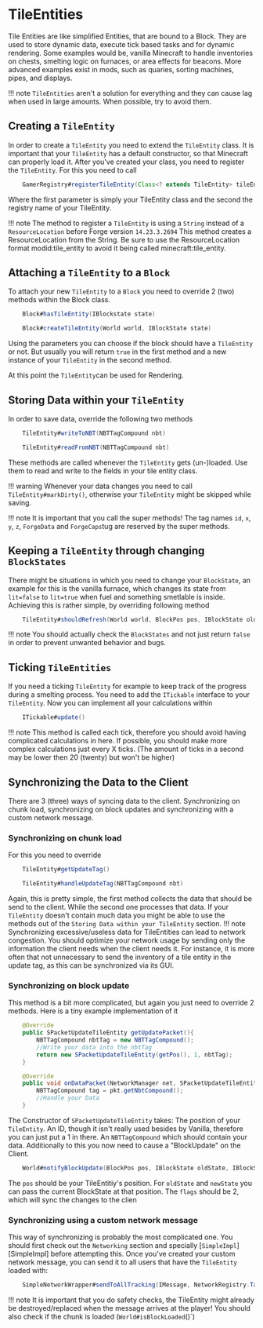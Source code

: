 # TileEntities

Tile Entities are like simplified Entities, that are bound to a Block.
They are used to store dynamic data, execute tick based tasks and for dynamic rendering.
Some examples would be, vanilla Minecraft to handle inventories on chests, smelting logic on furnaces, or area effects for beacons. 
More advanced examples exist in mods, such as quaries, sorting machines, pipes, and displays.

!!! note
    `TileEntities` aren't a solution for everything and they can cause lag when used in large amounts.
    When possible, try to avoid them.

## Creating a `TileEntity`
In order to create a `TileEntity` you need to extend the `TileEntity` class.
It is important that your `TileEntity` has a default constructor, so that Minecraft can properly load it.
After you've created your class, you need to register the `TileEntity`. For this you need to call 
```JAVA
    GamerRegistry#registerTileEntity(Class<? extends TileEntity> tileEntityClass, ResourceLocation key)
```
Where the first parameter is simply your TileEntity class and the second the registry name of your TileEntity.

!!! note
    The method to register a `TileEntity` is using a `String` instead of a `ResourceLocation` before Forge version `14.23.3.2694`
    This method creates a ResourceLocation from the String. Be sure to use the ResourceLocation format modid:tile_entity to avoid it being called minecraft:tile_entity.

## Attaching a `TileEntity` to a `Block`
To attach your new `TileEntity` to a `Block` you need to override 2 (two) methods within the Block class.
```JAVA
    Block#hasTileEntity(IBlockstate state)

    Block#createTileEntity(World world, IBlockState state)
```
Using the parameters you can choose if the block should have a `TileEntity` or not.
But usually you will return `true` in the first method and a new instance of your `TileEntity` in the second method.

At this point the `TileEntity`can be used for Rendering.

## Storing Data within your `TileEntity`
In order to save data, override the following two methods
```JAVA
    TileEntity#writeToNBT(NBTTagCompound nbt)

    TileEntity#readFromNBT(NBTTagCompound nbt)
```
These methods are called whenever the `TileEntity` gets (un-)loaded.
Use them to read and write to the fields in your tile entity class.

!!! warning
    Whenever your data changes you need to call ```TileEntity#markDirty()```, otherwise your `TileEntity` might be skipped while saving.

!!! note
    It is important that you call the super methods!
    The tag names `id`, `x`, `y`, `z`, `ForgeData` and `ForgeCaps`tug are reserved by the super methods.

## Keeping a `TileEntity` through changing `BlockStates`
There might be situations in which you need to change your `BlockState`, an example for this is the vanilla furnace,
which changes its state from `lit=false` to `lit=true` when fuel and something smetlable is inside.
Achieving this is rather simple, by overriding following method
```JAVA
    TileEntity#shouldRefresh(World world, BlockPos pos, IBlockState oldState, IBlockState newSate)#boolean
```
!!! note
    You should actually check the `BlockStates` and not just return `false` in order to prevent unwanted behavior and bugs.
    
## Ticking `TileEntities`
If you need a ticking `TileEntity` for example to keep track of the progress during a smelting process.
You need to add the `ITickable` interface to your `TileEntity`.
Now you can implement all your calculations within
```JAVA
    ITickable#update()
```
!!! note
    This method is called each tick, therefore you should avoid having complicated calculations in here.
    If possible, you should make more complex calculations just every X ticks.
    (The amount of ticks in a second may be lower then 20 (twenty) but won't be higher)
    
## Synchronizing the Data to the Client
There are 3 (three) ways of syncing data to the client.
Synchronizing on chunk load, synchronizing on block updates and synchronizing with a custom network message.

### Synchronizing on chunk load
For this you need to override
```JAVA
    TileEntity#getUpdateTag()

    TileEntity#handleUpdateTag(NBTTagCompound nbt)
```
Again, this is pretty simple, the first method collects the data that should be send to the client.
While the second one processes that data. If your `TileEntity` doesn't contain much data you might be able to use the methods out of the `Storing Data within your TileEntity` section.
!!! note
    Synchronizing excessive/useless data for TileEntities can lead to network congestion. You should optimize your network usage by sending only the information the client needs when the client needs it. For instance, it is more often that not unnecessary to send the inventory of a tile entity in the update tag, as this can be synchronized via its GUI.

### Synchronizing on block update
This method is a bit more complicated, but again you just need to override 2 methods.
Here is a tiny example implementation of it 
```JAVA
    @Override
    public SPacketUpdateTileEntity getUpdatePacket(){
        NBTTagCompound nbtTag = new NBTTagCompound();
        //Write your data into the nbtTag
        return new SPacketUpdateTileEntity(getPos(), 1, nbtTag);
    }

    @Override
    public void onDataPacket(NetworkManager net, SPacketUpdateTileEntity pkt){
        NBTTagCompound tag = pkt.getNbtCompound();
        //Handle your Data
    }
```
The Constructor of `SPacketUpdateTileEntity` takes:
The position of your `TileEntity`.
An ID, though it isn't really used besides by Vanilla, therefore you can just put a 1 in there.
An `NBTTagCompound` which should contain your data.
Additionally to this you now need to cause a "BlockUpdate" on the Client.
```JAVA
    World#notifyBlockUpdate(BlockPos pos, IBlockState oldState, IBlockState newState, int flags)
```
The `pos` should be your TileEntitiy's position. For `oldState` and `newState` you can pass the current BlockState at that position. The `flags` should be 2, which will sync the changes to the clien

### Synchronizing using a custom network message
This way of synchronizing is probably the most complicated one.
You should first check out the `Networking` section and specially [`SimpleImpl`][SimpleImpl] before attempting this.
Once you've created your custom network message, you can send it to all users that have the `TileEntity` loaded with:
```JAVA
    SimpleNetworkWrapper#sendToAllTracking(IMessage, NetworkRegistry.TargetPoint)
```
!!! note
    It is important that you do safety checks, the TileEntity might already be destroyed/replaced when the message arrives at the player!
    You should also check if the chunk is loaded (`World#isBlockLoaded`()`)